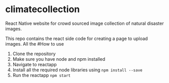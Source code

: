 # climatecollection
React Native website for crowd sourced image collection of natural disaster images.

This repo contains the react side code for creating a page to upload images. 
All the 
#How to use
1. Clone the repository
2. Make sure you have node and npm installed
3. Navigate to reactapp
4. Install all the required node libraries using ```npm install --save```
5. Run the reactapp ```npm start```

